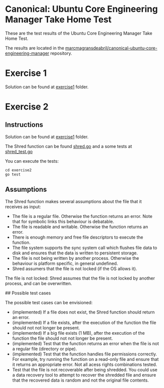 # Canonical: Ubuntu Core Engineering Manager Take Home Test

These are the test results of the Ubuntu Core Engineering Manager Take Home Test.

The results are located in the [marcmagransdeabril/canonical-ubuntu-core-engineering-manager](https://github.com/marcmagransdeabril/canonical-ubuntu-core-engineering-manager/) repository.

# Exercise 1

Solution can be found at [exercise1](https://github.com/marcmagransdeabril/canonical-ubuntu-core-engineering-manager/edit/main/exercise1) folder.

# Exercise 2

## Instructions

Solution can be found at [exercise1](https://github.com/marcmagransdeabril/canonical-ubuntu-core-engineering-manager/edit/main/exercise2) folder.

The Shred function can be found [shred.go](https://github.com/marcmagransdeabril/canonical-ubuntu-core-engineering-manager/edit/main/exercise2/shred.go) and a some tests at [shred_test.go](https://github.com/marcmagransdeabril/canonical-ubuntu-core-engineering-manager/edit/main/exercise2/shred_test.go)

You can execute the tests:
```
cd exercise2
go test
```
## Assumptions

The Shred function makes several assumptions about the file that it receives as input:
* The file is a regular file. Otherwise the function returns an error. Note that for symbolic links this behaviour is debatable.
* The file is readable and writable. Otherwise the function returns an error.
* There is enough memory and free file descriptors to execute the function.
* The file system supports the sync system call which flushes file data to disk and ensures that the data is written to persistent storage.
* The file is not being written by another process. Otherwise the behaviour is platform specific, in general undefined.
* Shred assumers that the file is not locked (if the OS allows it). 


The file is not locked: Shred assumes that the file is not locked by another process, and can be overwritten.


## Possible test cases 

The possible test cases can be envisioned:

* (implemented) If a file does not exist, the Shred function should return an error.
* (implemented) If a file exists, after the execution of the function the file should not not longer be present.
* (implemented) If a big file exists (1 MB), after the execution of the function the file should not not longer be present.
* (implemented) Test that the function returns an error when the file is not a regular file (directory or pipe).
* (implemented) Test that the function handles file permissions correctly. For example, try running the function on a read-only file and ensure that it returns an appropriate error. Not all acess rights combinations tested.
* Test that the file is not recoverable after being shredded. You could use a data recovery tool to attempt to recover the shredded file and ensure that the recovered data is random and not the original file contents.





